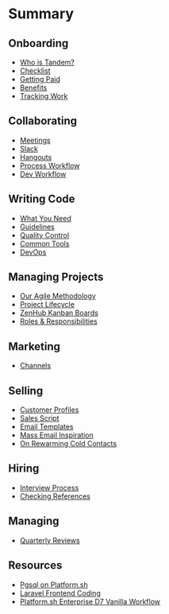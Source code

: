 Summary
=======

Onboarding
----------

* [Who is Tandem?](onboarding/values.md)
* [Checklist](onboarding/checklist.md)
* [Getting Paid](onboarding/getting-paid.md)
* [Benefits](onboarding/benefits.md)
* [Tracking Work](onboarding/time-tracking.md)

Collaborating
-------------

* [Meetings](collab/meetings.md)
* [Slack](collab/slack.md)
* [Hangouts](collab/hangouts.md)
* [Process Workflow](collab/process-workflow.md)
* [Dev Workflow](collab/dev-workflow.md)

Writing Code
------------

* [What You Need](coding/needs.md)
* [Guidelines](coding/guidelines.md)
* [Quality Control](coding/qa.md)
* [Common Tools](coding/common-tools.md)
* [DevOps](coding/devops.md)

Managing Projects
-----------------

* [Our Agile Methodology](project-management/agile-methodology.md)
* [Project Lifecycle](project-management/project-lifecycle.md)
* [ZenHub Kanban Boards](project-management/zenhub-issues-and-kanban-boards.md)
* [Roles & Responsibilities](project-management/roles-responsibilities.md)

Marketing
---------

* [Channels](marketing/marketing-channels.md)

Selling
-------

* [Customer Profiles](sales/customer-profiles.md)
* [Sales Script](sales/sales-script.md)
* [Email Templates](sales/email-templates.md)
* [Mass Email Inspiration](sales/mass-email-inspiration.md)
* [On Rewarming Cold Contacts](sales/rewarming-old-contacts.md)

Hiring
------

* [Interview Process](hiring/interviews.md)
* [Checking References](hiring/reference-check.md)

Managing
--------

* [Quarterly Reviews](managing/quarterly-review.md)

Resources
---------

* [Pgsql on Platform.sh](tutorials/postgres-platform.md)
* [Laravel Frontend Coding](tutorials/laravel-frontend.md)
* [Platform.sh Enterprise D7 Vanilla Workflow](tutorials/d7-enterprise-platform.md)
